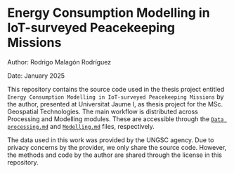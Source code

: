 
# Energy Consumption Modelling in IoT-surveyed Peacekeeping Missions

Author: Rodrigo Malagón Rodríguez

Date: January 2025

This repository contains the source code used in the thesis project
entitled
`Energy Consumption Modelling in IoT-surveyed Peacekeeping Missions` by
the author, presented at Universitat Jaume I, as thesis project for the
MSc. Geospatial Technologies. The main workflow is distributed across
Processing and Modelling modules. These are accessible through the
[`Data processing.md`](Data-processing.md) and
[`Modelling.md`](Modelling.md) files, respectively.

The data used in this work was provided by the UNGSC agency. Due to
privacy concerns by the provider, we only share the source code.
However, the methods and code by the author are shared through the
license in this repository.
